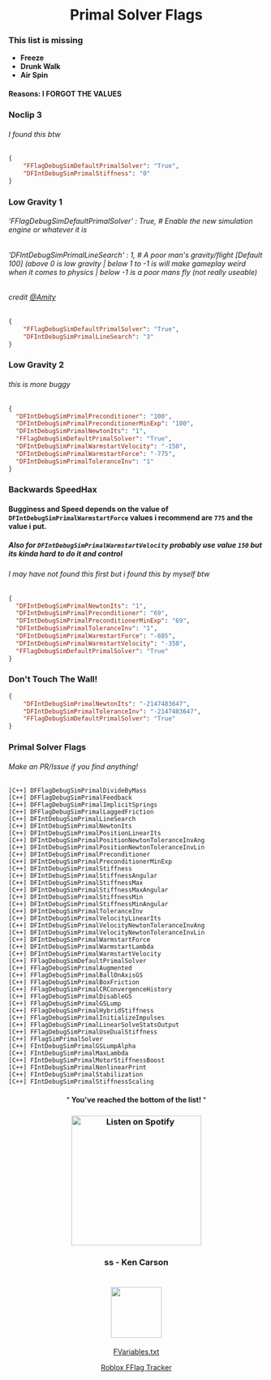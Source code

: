 <h1 align="center">Primal Solver Flags</h1>

### This list is missing
* **Freeze**
* **Drunk Walk**
* **Air Spin**
#### Reasons: I FORGOT THE VALUES

### Noclip 3
###### I found this btw
```json
{
    "FFlagDebugSimDefaultPrimalSolver": "True",
    "DFIntDebugSimPrimalStiffness": "0"
}
```
### Low Gravity 1
###### 'FFlagDebugSimDefaultPrimalSolver' : True, # Enable the new simulation engine or whatever it is
###### 'DFIntDebugSimPrimalLineSearch' : 1, # A poor man's gravity/flight [Default 100] (above 0 is low gravity | below 1 to -1 is will make gameplay weird when it comes to physics | below -1 is a poor mans fly (not really useable) 
###### credit [@Amity](https://www.youtube.com/watch?v=5M411LL17B0)
```json
{
    "FFlagDebugSimDefaultPrimalSolver": "True",
    "DFIntDebugSimPrimalLineSearch": "3"
}
```
### Low Gravity 2
###### this is more buggy
```json
{
  "DFIntDebugSimPrimalPreconditioner": "100",
  "DFIntDebugSimPrimalPreconditionerMinExp": "100",
  "DFIntDebugSimPrimalNewtonIts": "1",
  "FFlagDebugSimDefaultPrimalSolver": "True",
  "DFIntDebugSimPrimalWarmstartVelocity": "-150",
  "DFIntDebugSimPrimalWarmstartForce": "-775",
  "DFIntDebugSimPrimalToleranceInv": "1"
}
```
### Backwards SpeedHax
#### Bugginess and Speed depends on the value of `DFIntDebugSimPrimalWarmstartForce` values i recommend are `775` and the value i put.
##### Also for `DFIntDebugSimPrimalWarmstartVelocity` probably use value `150` but its kinda hard to do it and control
###### I may have not found this first but i found this by myself btw
```json
{
  "DFIntDebugSimPrimalNewtonIts": "1",
  "DFIntDebugSimPrimalPreconditioner": "69",
  "DFIntDebugSimPrimalPreconditionerMinExp": "69",
  "DFIntDebugSimPrimalToleranceInv": "1",
  "DFIntDebugSimPrimalWarmstartForce": "-885",
  "DFIntDebugSimPrimalWarmstartVelocity": "-350",
  "FFlagDebugSimDefaultPrimalSolver": "True"
}
```
### Don't Touch The Wall!
```json
{
    "DFIntDebugSimPrimalNewtonIts": "-2147483647",
    "DFIntDebugSimPrimalToleranceInv": "-2147483647",
    "FFlagDebugSimDefaultPrimalSolver": "True"
}
```

### Primal Solver Flags
###### Make an PR/Issue if you find anything!
```
[C++] DFFlagDebugSimPrimalDivideByMass
[C++] DFFlagDebugSimPrimalFeedback
[C++] DFFlagDebugSimPrimalImplicitSprings
[C++] DFFlagDebugSimPrimalLaggedFriction
[C++] DFIntDebugSimPrimalLineSearch
[C++] DFIntDebugSimPrimalNewtonIts
[C++] DFIntDebugSimPrimalPositionLinearIts
[C++] DFIntDebugSimPrimalPositionNewtonToleranceInvAng
[C++] DFIntDebugSimPrimalPositionNewtonToleranceInvLin
[C++] DFIntDebugSimPrimalPreconditioner
[C++] DFIntDebugSimPrimalPreconditionerMinExp
[C++] DFIntDebugSimPrimalStiffness
[C++] DFIntDebugSimPrimalStiffnessAngular
[C++] DFIntDebugSimPrimalStiffnessMax
[C++] DFIntDebugSimPrimalStiffnessMaxAngular
[C++] DFIntDebugSimPrimalStiffnessMin
[C++] DFIntDebugSimPrimalStiffnessMinAngular
[C++] DFIntDebugSimPrimalToleranceInv
[C++] DFIntDebugSimPrimalVelocityLinearIts
[C++] DFIntDebugSimPrimalVelocityNewtonToleranceInvAng
[C++] DFIntDebugSimPrimalVelocityNewtonToleranceInvLin
[C++] DFIntDebugSimPrimalWarmstartForce
[C++] DFIntDebugSimPrimalWarmstartLambda
[C++] DFIntDebugSimPrimalWarmstartVelocity
[C++] FFlagDebugSimDefaultPrimalSolver
[C++] FFlagDebugSimPrimalAugmented
[C++] FFlagDebugSimPrimalBallOnAxisGS
[C++] FFlagDebugSimPrimalBoxFriction
[C++] FFlagDebugSimPrimalCRConvergenceHistory
[C++] FFlagDebugSimPrimalDisableGS
[C++] FFlagDebugSimPrimalGSLump
[C++] FFlagDebugSimPrimalHybridStiffness
[C++] FFlagDebugSimPrimalInitializeImpulses
[C++] FFlagDebugSimPrimalLinearSolveStatsOutput
[C++] FFlagDebugSimPrimalUseDualStiffness
[C++] FFlagSimPrimalSolver
[C++] FIntDebugSimPrimalGSLumpAlpha
[C++] FIntDebugSimPrimalMaxLambda
[C++] FIntDebugSimPrimalMotorStiffnessBoost
[C++] FIntDebugSimPrimalNonlinearPrint
[C++] FIntDebugSimPrimalStabilization
[C++] FIntDebugSimPrimalStiffnessScaling
```

<h4 align="center">⁺ You've reached the bottom of the list! ⁺</h4>

<h3 align="center">
  <a href="https://open.spotify.com/track/26QJuQfM8PVAWkIm1JRyqq">
    <img src="https://github.com/collectivists/rbxflags/assets/166893422/27e45931-0f07-455e-af22-8fce8cf04e85" width="256" alt="Listen on Spotify">
  </a>
</h3>

<h3 align="center">ss - Ken Carson</h3>

<h1 align="center">
  <a href="https://open.spotify.com/track/26QJuQfM8PVAWkIm1JRyqq">
    <img src="https://upload.wikimedia.org/wikipedia/commons/2/26/Spotify_logo_with_text.svg" width="100">
  </a>
</h1>

<p align="center"><a href="https://raw.githubusercontent.com/MaximumADHD/Roblox-Client-Tracker/roblox/FVariables.txt">FVariables.txt</a></p>

<p align="center"><a href="https://github.com/MaximumADHD/Roblox-FFlag-Tracker">Roblox FFlag Tracker</a></p>
